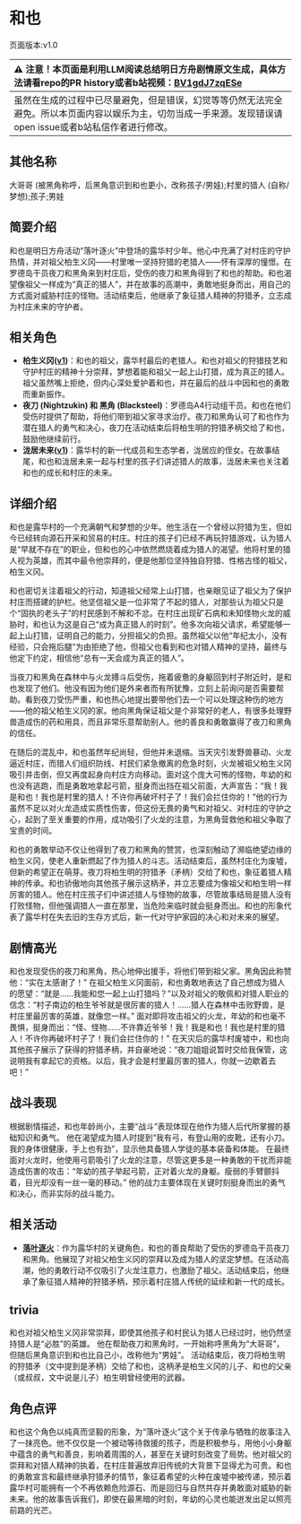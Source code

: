 # 和也
页面版本:v1.0
 

| :warning: 注意！本页面是利用LLM阅读总结明日方舟剧情原文生成，具体方法请看repo的PR history或者b站视频：[BV1gdJ7zqESe](https://www.bilibili.com/video/BV1gdJ7zqESe/)         |
|:----------------------------|
| 虽然在生成的过程中已尽量避免，但是错误，幻觉等等仍然无法完全避免。所以本页面内容以娱乐为主，切勿当成一手来源。发现错误请open issue或者b站私信作者进行修改。|



## 其他名称
大哥哥 (被黑角称呼，后黑角意识到和也更小，改称孩子/男娃);村里的猎人 (自称/梦想);孩子;男娃
## 简要介绍
和也是明日方舟活动“落叶逐火”中登场的露华村少年。他心中充满了对村庄的守护热情，并对祖父柏生义冈——村里唯一坚持狩猎的老猎人——怀有深厚的憧憬。在罗德岛干员夜刀和黑角来到村庄后，受伤的夜刀和黑角得到了和也的帮助。和也渴望像祖父一样成为“真正的猎人”，并在故事的高潮中，勇敢地挺身而出，用自己的方式面对威胁村庄的怪物。活动结束后，他继承了象征猎人精神的狩猎矛，立志成为村庄未来的守护者。
## 相关角色
-   **柏生义冈([v1](extended_char_bai_sheng_yi_gang.md))**：和也的祖父，露华村最后的老猎人。和也对祖父的狩猎技艺和守护村庄的精神十分崇拜，梦想着能和祖父一起上山打猎，成为真正的猎人。祖父虽然嘴上拒绝，但内心深处爱护着和也，并在最后的战斗中因和也的勇敢而重新振作。
-   **夜刀 (Nightzukin) 和 黑角 (Blacksteel)**：罗德岛A4行动组干员。和也在他们受伤时提供了帮助，将他们带到祖父家寻求治疗。夜刀和黑角认可了和也作为潜在猎人的勇气和决心，夜刀在活动结束后将柏生明的狩猎矛柄交给了和也，鼓励他继续前行。
-   **泷居未来([v1](extended_char_long_ju_wei_lai.md))**：露华村的新一代成员和生态学者，泷居应的侄女。在故事结尾，和也和泷居未来一起与村里的孩子们讲述猎人的故事，泷居未来也关注着和也的成长和村庄的未来。
## 详细介绍
和也是露华村的一个充满朝气和梦想的少年。他生活在一个曾经以狩猎为生，但如今已经转向源石开采和贸易的村庄。村庄的孩子们已经不再玩狩猎游戏，认为猎人是“早就不存在”的职业，但和也的心中依然燃烧着成为猎人的渴望。他将村里的猎人视为英雄，而其中最令他崇拜的，便是他那位坚持独自狩猎、性格古怪的祖父，柏生义冈。

和也密切关注着祖父的行动，知道祖父经常上山打猎，也亲眼见证了祖父为了保护村庄而搭建的护栏。他坚信祖父是一位非常了不起的猎人，对那些认为祖父只是个“固执的老头子”的村民感到不解和不忿。在村庄出现矿石病和未知怪物火龙的威胁时，和也认为这是自己“成为真正猎人的时刻”。他多次向祖父请求，希望能够一起上山打猎，证明自己的能力，分担祖父的负担。虽然祖父以他“年纪太小，没有经验，只会拖后腿”为由拒绝了他，但祖父也看到和也对猎人精神的坚持，最终与他定下约定，相信他“总有一天会成为真正的猎人”。

当夜刀和黑角在森林中与火龙搏斗后受伤，拖着疲惫的身躯回到村子附近时，是和也发现了他们。他没有因为他们是外来者而有所犹豫，立刻上前询问是否需要帮助。看到夜刀受伤严重，和也热心地提出要带他们去一个可以处理这种伤的地方——他的祖父柏生义冈的家。他向黑角保证祖父是个非常好的老人，有很多处理野兽造成伤的药和用具，而且非常乐意帮助别人。他的善良和勇敢赢得了夜刀和黑角的信任。

在随后的混乱中，和也虽然年纪尚轻，但他并未退缩。当天灾引发野兽暴动、火龙逼近村庄，而猎人们组织防线、村民们紧急撤离的危急时刻，火龙被祖父柏生义冈吸引并击倒，但又再度起身向村庄方向移动。面对这个庞大可怖的怪物，年幼的和也没有逃跑，而是勇敢地拿起弓箭，挺身而出挡在祖父前面，大声宣告：“我！我是和也！我也是村里的猎人！不许你再破坏村子了！我们会拦住你的！”他的行为虽然不足以对火龙造成实质性伤害，但这份无畏的勇气和对祖父、对村庄的守护之心，起到了至关重要的作用，成功吸引了火龙的注意，为黑角营救他和祖父争取了宝贵的时间。

和也的勇敢举动不仅让他得到了夜刀和黑角的赞赏，也深刻触动了濒临绝望边缘的柏生义冈，使老人重新燃起了作为猎人的斗志。活动结束后，虽然村庄化为废墟，但新的希望正在萌芽。夜刀将柏生明的狩猎矛（矛柄）交给了和也，象征着猎人精神的传承。和也骄傲地向其他孩子展示这柄矛，并立志要成为像祖父和柏生明一样厉害的猎人。他在村庄孩子们中讲述猎人与怪物的故事，尽管故事结局是猎人没有打败怪物，但他强调猎人一直在那里，当危险来临时就会挺身而出。和也的形象代表了露华村在失去旧的生存方式后，新一代对守护家园的决心和对未来的展望。
## 剧情高光
和也发现受伤的夜刀和黑角，热心地伸出援手，将他们带到祖父家。黑角因此称赞他：“实在太感谢了！”
在祖父柏生义冈面前，和也勇敢地表达了自己想成为猎人的愿望：“就是......我能和您一起上山打猎吗？”以及对祖父的敬佩和对猎人职业的信念：“村子南边的柏生爷爷就是很厉害的猎人！......猎人在森林中击败野兽，是村庄里最厉害的英雄，就像您一样。”
面对即将攻击祖父的火龙，年幼的和也毫不畏惧，挺身而出：“怪、怪物......不许靠近爷爷！我！我是和也！我也是村里的猎人！不许你再破坏村子了！我们会拦住你的！”
在天灾后的露华村废墟中，和也向其他孩子展示了获得的狩猎矛柄，并自豪地说：“夜刀姐姐说暂时交给我保管，这说明我有拿起它的资格。以后，我才会是村里最厉害的猎人，你就一边歇着去吧！”
## 战斗表现
根据剧情描述，和也年龄尚小，主要“战斗”表现体现在他作为猎人后代所掌握的基础知识和勇气。
他在渴望成为猎人时提到“我有弓，有登山用的皮靴，还有小刀。我的身体很健康，手上也有劲”，显示他具备猎人学徒的基本装备和体能。
在最终面对火龙时，他使用弓箭吸引了火龙的注意，尽管这更多是一种勇敢的干扰而非能造成伤害的攻击：“年幼的孩子举起弓箭，正对着火龙的身躯。瘦弱的手臂颤抖着，目光却没有一丝一毫的移动。”
他的战力主要体现在关键时刻挺身而出的勇气和决心，而非实际的战斗能力。
## 相关活动
-   **[落叶逐火](../stories/act24side.md)**：作为露华村的关键角色，和也的善良帮助了受伤的罗德岛干员夜刀和黑角。他展现了对祖父柏生义冈的崇拜以及成为猎人的坚定梦想。在活动高潮，他的勇敢行动不仅吸引了火龙注意力，也激励了祖父。活动结束后，他继承了象征猎人精神的狩猎矛柄，预示着村庄猎人传统的延续和新一代的成长。
## trivia
和也对祖父柏生义冈非常崇拜，即使其他孩子和村民认为猎人已经过时，他仍然坚持猎人是“必胜”的英雄。
他在帮助夜刀和黑角时，一开始称呼黑角为“大哥哥”，但随后黑角意识到和也比自己小，改称他为“男娃”。
活动结束后，夜刀将柏生明的狩猎矛（文中提到是矛柄）交给了和也，这柄矛是柏生义冈的儿子、和也的父亲（或叔叔，文中说是儿子）柏生明曾经使用的武器。
## 角色点评
和也这个角色以纯真而坚毅的形象，为“落叶逐火”这个关于传承与牺牲的故事注入了一抹亮色。他不仅仅是一个被动等待救援的孩子，而是积极参与，用他小小身躯中蕴含的勇气和善良，影响着周围的人，甚至在关键时刻改变了局势。他对祖父的崇拜和对猎人精神的执着，在村庄普遍放弃旧传统的大背景下显得尤为可贵。和也的勇敢宣言和最终继承狩猎矛的情节，象征着希望的火种在废墟中被传递，预示着露华村可能拥有一个不再依赖危险源石、而是回归与自然共存并勇敢面对威胁的新未来。他的故事告诉我们，即使在最黑暗的时刻，年幼的心灵也能迸发出足以照亮前路的光芒。